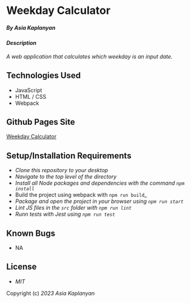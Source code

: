 # Weekday Calculator

##### By _Asia Kaplanyan_

#### _Description_

_A web application that calculates which weekday is an input date._

## Technologies Used

* JavaScript
* HTML / CSS
* Webpack

## Github Pages Site

[Weekday Calculator](https://asyakap.github.io/date-calculator)

## Setup/Installation Requirements

* _Clone this repository to your desktop_
* _Navigate to the top level of the directory_
* _Install all Node packages and dependencies with the command ``npm install``_
* Build the project using webpack with ``npm run build``_
* _Package and open the project in your browser using ``npm run start``_
* _Lint JS files in the ``src`` folder with ``npm run lint``_
* _Runn tests with Jest using ``npm run test``_

## Known Bugs

* NA

## License

* _MIT_

Copyright (c) _2023_ _Asia Kaplanyan_
